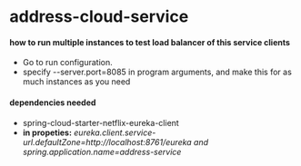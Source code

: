 # address-cloud-service

#### how to run multiple instances to test load balancer of this service clients
- Go to run configuration.
- specify --server.port=8085 in program arguments, and make this for as much instances as you need

#### dependencies needed
- spring-cloud-starter-netflix-eureka-client
- **in propeties:** *eureka.client.service-url.defaultZone=http://localhost:8761/eureka and spring.application.name=address-service*

